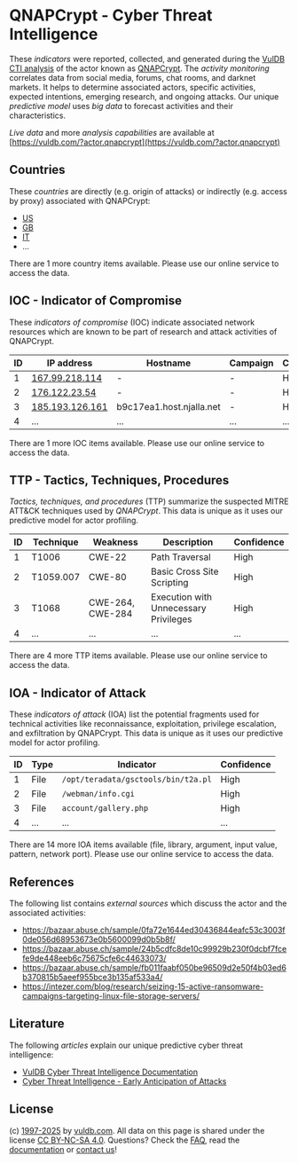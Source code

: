 # QNAPCrypt - Cyber Threat Intelligence

These _indicators_ were reported, collected, and generated during the [VulDB CTI analysis](https://vuldb.com/?kb.cti) of the actor known as [QNAPCrypt](https://vuldb.com/?actor.qnapcrypt). The _activity monitoring_ correlates data from social media, forums, chat rooms, and darknet markets. It helps to determine associated actors, specific activities, expected intentions, emerging research, and ongoing attacks. Our unique _predictive model_ uses _big data_ to forecast activities and their characteristics.

_Live data_ and more _analysis capabilities_ are available at [https://vuldb.com/?actor.qnapcrypt](https://vuldb.com/?actor.qnapcrypt)

## Countries

These _countries_ are directly (e.g. origin of attacks) or indirectly (e.g. access by proxy) associated with QNAPCrypt:

* [US](https://vuldb.com/?country.us)
* [GB](https://vuldb.com/?country.gb)
* [IT](https://vuldb.com/?country.it)
* ...

There are 1 more country items available. Please use our online service to access the data.

## IOC - Indicator of Compromise

These _indicators of compromise_ (IOC) indicate associated network resources which are known to be part of research and attack activities of QNAPCrypt.

ID | IP address | Hostname | Campaign | Confidence
-- | ---------- | -------- | -------- | ----------
1 | [167.99.218.114](https://vuldb.com/?ip.167.99.218.114) | - | - | High
2 | [176.122.23.54](https://vuldb.com/?ip.176.122.23.54) | - | - | High
3 | [185.193.126.161](https://vuldb.com/?ip.185.193.126.161) | b9c17ea1.host.njalla.net | - | High
4 | ... | ... | ... | ...

There are 1 more IOC items available. Please use our online service to access the data.

## TTP - Tactics, Techniques, Procedures

_Tactics, techniques, and procedures_ (TTP) summarize the suspected MITRE ATT&CK techniques used by _QNAPCrypt_. This data is unique as it uses our predictive model for actor profiling.

ID | Technique | Weakness | Description | Confidence
-- | --------- | -------- | ----------- | ----------
1 | T1006 | CWE-22 | Path Traversal | High
2 | T1059.007 | CWE-80 | Basic Cross Site Scripting | High
3 | T1068 | CWE-264, CWE-284 | Execution with Unnecessary Privileges | High
4 | ... | ... | ... | ...

There are 4 more TTP items available. Please use our online service to access the data.

## IOA - Indicator of Attack

These _indicators of attack_ (IOA) list the potential fragments used for technical activities like reconnaissance, exploitation, privilege escalation, and exfiltration by QNAPCrypt. This data is unique as it uses our predictive model for actor profiling.

ID | Type | Indicator | Confidence
-- | ---- | --------- | ----------
1 | File | `/opt/teradata/gsctools/bin/t2a.pl` | High
2 | File | `/webman/info.cgi` | High
3 | File | `account/gallery.php` | High
4 | ... | ... | ...

There are 14 more IOA items available (file, library, argument, input value, pattern, network port). Please use our online service to access the data.

## References

The following list contains _external sources_ which discuss the actor and the associated activities:

* https://bazaar.abuse.ch/sample/0fa72e1644ed30436844eafc53c3003f0de056d68953673e0b5600099d0b5b8f/
* https://bazaar.abuse.ch/sample/24b5cdfc8de10c99929b230f0dcbf7fcefe9de448eeb6c75675cfe6c44633073/
* https://bazaar.abuse.ch/sample/fb011faabf050be96509d2e50f4b03ed6b370815b5aeef955bce3b135af533a4/
* https://intezer.com/blog/research/seizing-15-active-ransomware-campaigns-targeting-linux-file-storage-servers/

## Literature

The following _articles_ explain our unique predictive cyber threat intelligence:

* [VulDB Cyber Threat Intelligence Documentation](https://vuldb.com/?kb.cti)
* [Cyber Threat Intelligence - Early Anticipation of Attacks](https://www.scip.ch/en/?labs.20201022)

## License

(c) [1997-2025](https://vuldb.com/?kb.changelog) by [vuldb.com](https://vuldb.com/?kb.about). All data on this page is shared under the license [CC BY-NC-SA 4.0](https://creativecommons.org/licenses/by-nc-sa/4.0/). Questions? Check the [FAQ](https://vuldb.com/?kb.faq), read the [documentation](https://vuldb.com/?kb) or [contact us](https://vuldb.com/?contact)!
